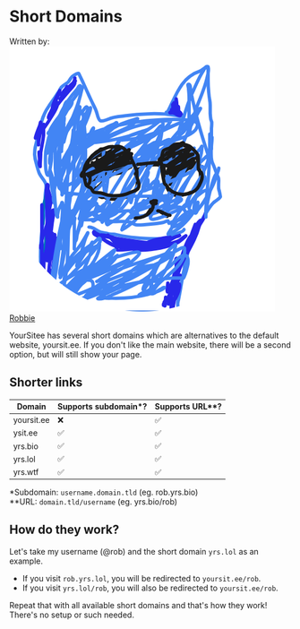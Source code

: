 # Short Domains

Written by: <img src="../.gitbook/assets/RobskanDrew-modified (2).png" alt="" data-size="line"> [Robbie](../about/contributors.md#robskan-project-lead)

YourSitee has several short domains which are alternatives to the default website, yoursit.ee. If you don't like the main website, there will be a second option, but will still show your page.

## Shorter links

| Domain     | Supports subdomain\*? | Supports URL\*\*? |
| ---------- | --------------------- | ----------------- |
| yoursit.ee | ❌                     | ✅                 |
| ysit.ee    | ✅                     | ✅                 |
| yrs.bio    | ✅                     | ✅                 |
| yrs.lol    | ✅                     | ✅                 |
| yrs.wtf    | ✅                     | ✅                 |

\*Subdomain: `username.domain.tld` (eg. rob.yrs.bio)\
\*\*URL: `domain.tld/username` (eg. yrs.bio/rob)

## How do they work?

Let's take my username (@rob) and the short domain `yrs.lol` as an example.&#x20;

* If you visit `rob.yrs.lol`, you will be redirected to `yoursit.ee/rob`.&#x20;
* If you visit `yrs.lol/rob`, you will also be redirected to `yoursit.ee/rob`.&#x20;

Repeat that with all available short domains and that's how they work! There's no setup or such needed.&#x20;
